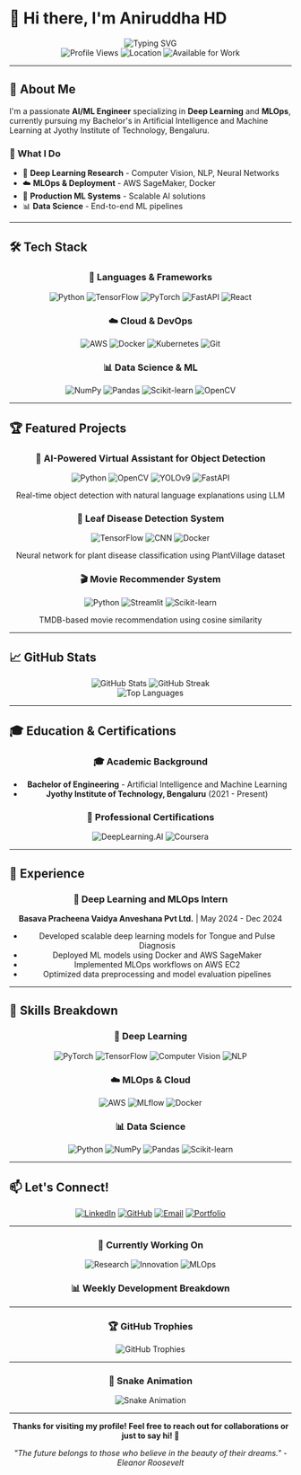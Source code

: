# 👋 Hi there, I'm Aniruddha HD

<div align="center">
  <img src="https://readme-typing-svg.herokuapp.com?font=Fira+Code&weight=500&size=28&pause=1000&color=3B82F6&center=true&vCenter=true&width=600&height=100&lines=AI%2FML+Engineer;Deep+Learning+Specialist;MLOps+Enthusiast;Computer+Vision+Expert" alt="Typing SVG" />
</div>

<div align="center">
  <img src="https://komarev.com/ghpvc/?username=Ani-2003-HD&style=flat-square&color=blue" alt="Profile Views" />
  <img src="https://img.shields.io/badge/Location-Shivamogga%2C%20Karnataka-blue?style=flat-square" alt="Location" />
  <img src="https://img.shields.io/badge/Available%20for%20Work-Yes-green?style=flat-square" alt="Available for Work" />
</div>

---

## 🚀 About Me

I'm a passionate **AI/ML Engineer** specializing in **Deep Learning** and **MLOps**, currently pursuing my Bachelor's in Artificial Intelligence and Machine Learning at Jyothy Institute of Technology, Bengaluru.

### 🎯 What I Do
- 🔬 **Deep Learning Research** - Computer Vision, NLP, Neural Networks
- ☁️ **MLOps & Deployment** - AWS SageMaker, Docker
- 🚀 **Production ML Systems** - Scalable AI solutions
- 📊 **Data Science** - End-to-end ML pipelines

---

## 🛠️ Tech Stack

<div align="center">
  
### 🐍 Languages & Frameworks
![Python](https://img.shields.io/badge/Python-3776AB?style=for-the-badge&logo=python&logoColor=white)
![TensorFlow](https://img.shields.io/badge/TensorFlow-FF6F00?style=for-the-badge&logo=tensorflow&logoColor=white)
![PyTorch](https://img.shields.io/badge/PyTorch-EE4C2C?style=for-the-badge&logo=pytorch&logoColor=white)
![FastAPI](https://img.shields.io/badge/FastAPI-005571?style=for-the-badge&logo=fastapi&logoColor=white)
![React](https://img.shields.io/badge/React-20232A?style=for-the-badge&logo=react&logoColor=61DAFB)

### ☁️ Cloud & DevOps
![AWS](https://img.shields.io/badge/AWS-FF9900?style=for-the-badge&logo=amazonaws&logoColor=white)
![Docker](https://img.shields.io/badge/Docker-2CA5E0?style=for-the-badge&logo=docker&logoColor=white)
![Kubernetes](https://img.shields.io/badge/Kubernetes-326CE5?style=for-the-badge&logo=kubernetes&logoColor=white)
![Git](https://img.shields.io/badge/Git-F05032?style=for-the-badge&logo=git&logoColor=white)

### 📊 Data Science & ML
![NumPy](https://img.shields.io/badge/Numpy-777BB4?style=for-the-badge&logo=numpy&logoColor=white)
![Pandas](https://img.shields.io/badge/Pandas-2C2D72?style=for-the-badge&logo=pandas&logoColor=white)
![Scikit-learn](https://img.shields.io/badge/scikit_learn-F7931E?style=for-the-badge&logo=scikit-learn&logoColor=white)
![OpenCV](https://img.shields.io/badge/OpenCV-27338e?style=for-the-badge&logo=opencv&logoColor=white)

</div>

---

## 🏆 Featured Projects

<div align="center">

### 🤖 AI-Powered Virtual Assistant for Object Detection
![Python](https://img.shields.io/badge/Python-3776AB?style=flat-square&logo=python&logoColor=white)
![OpenCV](https://img.shields.io/badge/OpenCV-27338e?style=flat-square&logo=opencv&logoColor=white)
![YOLOv9](https://img.shields.io/badge/YOLOv9-00FFFF?style=flat-square&logo=yolo&logoColor=black)
![FastAPI](https://img.shields.io/badge/FastAPI-005571?style=flat-square&logo=fastapi&logoColor=white)

Real-time object detection with natural language explanations using LLM

### 🌿 Leaf Disease Detection System
![TensorFlow](https://img.shields.io/badge/TensorFlow-FF6F00?style=flat-square&logo=tensorflow&logoColor=white)
![CNN](https://img.shields.io/badge/CNN-FF6B6B?style=flat-square&logo=neural-network&logoColor=white)
![Docker](https://img.shields.io/badge/Docker-2CA5E0?style=flat-square&logo=docker&logoColor=white)

Neural network for plant disease classification using PlantVillage dataset

### 🎬 Movie Recommender System
![Python](https://img.shields.io/badge/Python-3776AB?style=flat-square&logo=python&logoColor=white)
![Streamlit](https://img.shields.io/badge/Streamlit-FF4B4B?style=flat-square&logo=streamlit&logoColor=white)
![Scikit-learn](https://img.shields.io/badge/scikit_learn-F7931E?style=flat-square&logo=scikit-learn&logoColor=white)

TMDB-based movie recommendation using cosine similarity

</div>

---

## 📈 GitHub Stats

<div align="center">
  <img src="https://github-readme-stats.vercel.app/api?username=Ani-2003-HD&show_icons=true&theme=radical&hide_border=true&bg_color=0D1117&title_color=3B82F6&text_color=FFFFFF&icon_color=3B82F6" alt="GitHub Stats" />
  
  <img src="https://github-readme-streak-stats.herokuapp.com/?user=Ani-2003-HD&theme=radical&hide_border=true&background=0D1117&stroke=3B82F6&ring=3B82F6&fire=3B82F6&currStreakNum=FFFFFF&currStreakLabel=FFFFFF&sideNums=FFFFFF&sideLabels=FFFFFF&dates=FFFFFF" alt="GitHub Streak" />
</div>

<div align="center">
  <img src="https://github-readme-stats.vercel.app/api/top-langs/?username=Ani-2003-HD&layout=compact&theme=radical&hide_border=true&bg_color=0D1117&title_color=3B82F6&text_color=FFFFFF&langs_count=8" alt="Top Languages" />
</div>

---

## 🎓 Education & Certifications

<div align="center">

### 🎓 Academic Background
- **Bachelor of Engineering** - Artificial Intelligence and Machine Learning
- **Jyothy Institute of Technology, Bengaluru** (2021 - Present)

### 🏅 Professional Certifications
![DeepLearning.AI](https://img.shields.io/badge/DeepLearning.AI-Deep_Learning_Specialization-yellow?style=flat-square&logo=deeplearning-ai&logoColor=black)
![Coursera](https://img.shields.io/badge/Coursera-Mathematics_for_ML_Specialization-purple?style=flat-square&logo=coursera&logoColor=white)

</div>

---

## 💼 Experience

<div align="center">

### 🔬 Deep Learning and MLOps Intern
**Basava Pracheena Vaidya Anveshana Pvt Ltd.** | May 2024 - Dec 2024

- Developed scalable deep learning models for Tongue and Pulse Diagnosis
- Deployed ML models using Docker and AWS SageMaker
- Implemented MLOps workflows on AWS EC2
- Optimized data preprocessing and model evaluation pipelines

</div>

---

## 🌟 Skills Breakdown

<div align="center">

### 🧠 Deep Learning
![PyTorch](https://img.shields.io/badge/PyTorch-EE4C2C?style=flat-square&logo=pytorch&logoColor=white)
![TensorFlow](https://img.shields.io/badge/TensorFlow-FF6F00?style=flat-square&logo=tensorflow&logoColor=white)
![Computer Vision](https://img.shields.io/badge/Computer_Vision-OpenCV-blue?style=flat-square&logo=opencv&logoColor=white)
![NLP](https://img.shields.io/badge/NLP-Hugging_Face-yellow?style=flat-square&logo=huggingface&logoColor=black)

### ☁️ MLOps & Cloud
![AWS](https://img.shields.io/badge/AWS_SageMaker-FF9900?style=flat-square&logo=amazonaws&logoColor=white)
![MLflow](https://img.shields.io/badge/MLflow-019733?style=flat-square&logo=mlflow&logoColor=white)
![Docker](https://img.shields.io/badge/Docker-2CA5E0?style=flat-square&logo=docker&logoColor=white)

### 📊 Data Science
![Python](https://img.shields.io/badge/Python-3776AB?style=flat-square&logo=python&logoColor=white)
![NumPy](https://img.shields.io/badge/NumPy-777BB4?style=flat-square&logo=numpy&logoColor=white)
![Pandas](https://img.shields.io/badge/Pandas-2C2D72?style=flat-square&logo=pandas&logoColor=white)
![Scikit-learn](https://img.shields.io/badge/Scikit--learn-F7931E?style=flat-square&logo=scikit-learn&logoColor=white)

</div>

---

## 📫 Let's Connect!

<div align="center">
  
[![LinkedIn](https://img.shields.io/badge/LinkedIn-0077B5?style=for-the-badge&logo=linkedin&logoColor=white)](https://linkedin.com/in/Aniruddha-HD)
[![GitHub](https://img.shields.io/badge/GitHub-100000?style=for-the-badge&logo=github&logoColor=white)](https://github.com/Ani-2003-HD)
[![Email](https://img.shields.io/badge/Email-D14836?style=for-the-badge&logo=gmail&logoColor=white)](mailto:aniruddhahdkedlaya@gmail.com)
[![Portfolio](https://img.shields.io/badge/Portfolio-FF6B6B?style=for-the-badge&logo=portfolio&logoColor=white)](https://ani-2003-hd.github.io/Aniruddha-portfolio)

</div>

---

<div align="center">
  
### 🎯 Currently Working On
![Research](https://img.shields.io/badge/🔬_Research_Phase-green?style=flat-square)
![Innovation](https://img.shields.io/badge/💡_Innovation_Lab-blue?style=flat-square)
![MLOps](https://img.shields.io/badge/🚀_MLOps_Pipeline-orange?style=flat-square)

### 📊 Weekly Development Breakdown
<!--START_SECTION:waka-->
<!--END_SECTION:waka-->

</div>

---

<div align="center">
  
### 🏆 GitHub Trophies
![GitHub Trophies](https://github-profile-trophy.vercel.app/?username=Ani-2003-HD&theme=radical&no-frame=true&no-bg=false&margin-w=4)

</div>

---

<div align="center">
  
### 🐍 Snake Animation
![Snake Animation](https://github.com/Ani-2003-HD/Ani-2003-HD/blob/output/github-contribution-grid-snake.svg)

</div>

---

<div align="center">
  
**Thanks for visiting my profile! Feel free to reach out for collaborations or just to say hi! 👋**

*"The future belongs to those who believe in the beauty of their dreams." - Eleanor Roosevelt*

</div> 
